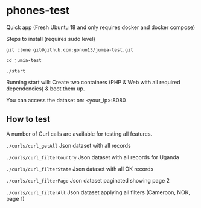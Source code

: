 # phones-test
Quick app
(Fresh Ubuntu 18 and only requires docker and docker compose)

Steps to install (requires sudo level)

```
git clone git@github.com:gonun13/jumia-test.git

cd jumia-test

./start
```

Running start will: 
Create two containers (PHP & Web with all required dependencies) & boot them up.

You can access the dataset on: <your_ip>:8080

## How to test

A number of Curl calls are available for testing all features.

`./curls/curl_getAll`
Json dataset with all records

`./curls/curl_filterCountry`
Json dataset with all records for Uganda

`./curls/curl_filterState`
Json dataset with all OK records

`./curls/curl_filterPage`
Json dataset paginated showing page 2

`./curls/curl_filterAll`
Json dataset applying all filters (Cameroon, NOK, page 1)
